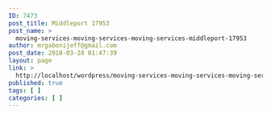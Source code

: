 ```yaml
---
ID: 7473
post_title: Middleport 17953
post_name: >
  moving-services-moving-services-moving-services-middleport-17953
author: mrgabonijeff@gmail.com
post_date: 2018-03-28 01:47:39
layout: page
link: >
  http://localhost/wordpress/moving-services-moving-services-moving-services-middleport-17953/
published: true
tags: [ ]
categories: [ ]
---
```

